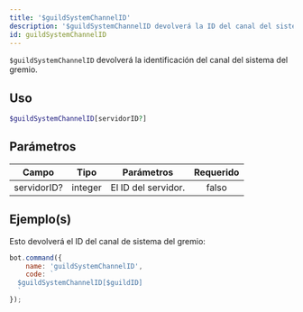```yaml
---
title: '$guildSystemChannelID'
description: '$guildSystemChannelID devolverá la ID del canal del sistema del gremio.'
id: guildSystemChannelID
---
```


`$guildSystemChannelID` devolverá la identificación del canal del sistema del gremio.

## Uso

```php
$guildSystemChannelID[servidorID?]
```

## Parámetros

| Campo       | Tipo    | Parámetros          | Requerido |
| ----------- | ------- | ------------------- |:---------:|
| servidorID? | integer | El ID del servidor. |   falso   |

## Ejemplo(s)

Esto devolverá el ID del canal de sistema del gremio:

```javascript
bot.command({
    name: 'guildSystemChannelID',
    code: `
  $guildSystemChannelID[$guildID]
  `
});
```
